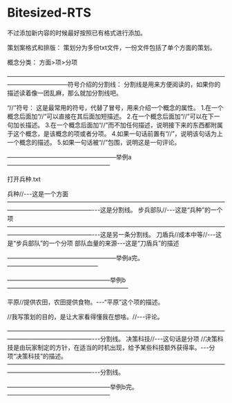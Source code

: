 # Bitesized-RTS
不过添加新内容的时候最好按照已有格式进行添加。

策划案格式和排版：
策划分为多份txt文件，一份文件包括了单个方面的策划。

概念分类：
方面>项>分项

——————————————————————————————————————————————符号介绍的分割线：
分割线是用来方便阅读的，如果你的描述读着像一团乱麻，那么就加分割线吧。

“//”符号：
这是最常用的符号，代替了冒号，用来介绍一个概念的属性。
1.在一个概念后面加“//”可以直接在其后面加短描述。
2.在一个概念后面加“//”可以在下一句加长描述。
3.在一个概念后面加“//”而不加任何描述，说明接下来的东西都附属于这个概念，是该概念的项或者分项。
4.如果一句话前置有“//”，说明该句话为上一个概念的描述。
5.如果一句话被“//”包围，说明这是一句评论。

——————————————————举例a—————————————————

打开兵种.txt

兵种//---这是一个方面
——————————————————————————————————————————————————---这是分割线。
步兵部队//---这是“兵种”的一个项
——————————————————————————————————————————————————---这是另一条分割线。
刀盾兵//成本中等//---这是“步兵部队”的一个分项
部队血量的来源---这是“刀盾兵”的描述

——————————————————举例a完。———————————————



—————————————————举例b————————————————————

平原//提供农田，农田提供食物。---“平原”这个项的描述。

//我写策划的目的，是让大家看得懂我在想啥。//---评论。

——————————————————————————————————————————————————---分割线。
决策科技//---这句话是分项
//决策科技是由玩家制定的方针，在适当的时机出现，给予某些科技额外获得率。---分项“决策科技”的描述。
——————————————————————————————————————————————————---分割线。

—————————————————举例b完。—————————————————
